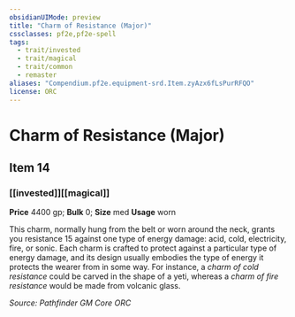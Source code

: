 ```yaml
---
obsidianUIMode: preview
title: "Charm of Resistance (Major)"
cssclasses: pf2e,pf2e-spell
tags:
  - trait/invested
  - trait/magical
  - trait/common
  - remaster
aliases: "Compendium.pf2e.equipment-srd.Item.zyAzx6fLsPurRFQO"
license: ORC
---
```

# Charm of Resistance (Major)
## Item 14
### [[invested]][[magical]]


**Price** 4400 gp; 
**Bulk** 0; **Size** med
**Usage** worn

This charm, normally hung from the belt or worn around the neck, grants you resistance 15 against one type of energy damage: acid, cold, electricity, fire, or sonic. Each charm is crafted to protect against a particular type of energy damage, and its design usually embodies the type of energy it protects the wearer from in some way. For instance, a _charm of cold resistance_ could be carved in the shape of a yeti, whereas a _charm of fire resistance_ would be made from volcanic glass.

*Source: Pathfinder GM Core*
*ORC*